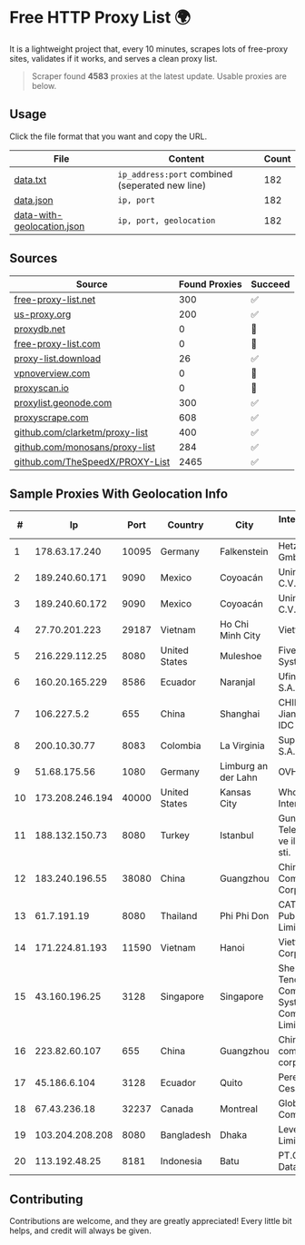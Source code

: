 
# Free HTTP Proxy List 🌍

It is a lightweight project that, every 10 minutes, scrapes lots of free-proxy sites, validates if it works, and serves a clean proxy list.


> Scraper found **4583** proxies at the latest update. Usable proxies are below.

## Usage

Click the file format that you want and copy the URL.


|File|Content|Count|
|----|-------|-----|
|[data.txt](https://raw.githubusercontent.com/themiralay/Proxy-List-World/master/data.txt)|`ip_address:port` combined (seperated new line)|182|
|[data.json](https://raw.githubusercontent.com/themiralay/Proxy-List-World/master/data.json)|`ip, port`|182|
|[data-with-geolocation.json](https://raw.githubusercontent.com/themiralay/Proxy-List-World/master/data-with-geolocation.json)|`ip, port, geolocation`|182|

## Sources

|Source|Found Proxies|Succeed|
|------|-------------|-------|
|[free-proxy-list.net](https://free-proxy-list.net)|300|✅|
|[us-proxy.org](https://www.us-proxy.org)|200|✅|
|[proxydb.net](http://proxydb.net)|0|🚫|
|[free-proxy-list.com](https://free-proxy-list.com/?page=&port=&type%5B%5D=http&type%5B%5D=https&up_time=0&search=Search)|0|🚫|
|[proxy-list.download](https://www.proxy-list.download/HTTP)|26|✅|
|[vpnoverview.com](https://vpnoverview.com/privacy/anonymous-browsing/free-proxy-servers)|0|🚫|
|[proxyscan.io](https://www.proxyscan.io)|0|🚫|
|[proxylist.geonode.com](https://proxylist.geonode.com/api/proxy-list?limit=300&page=1&sort_by=lastChecked&sort_type=desc&protocols=http,https)|300|✅|
|[proxyscrape.com](https://api.proxyscrape.com/v2/?request=displayproxies&protocol=http&timeout=10000&country=all&ssl=all&anonymity=all)|608|✅|
|[github.com/clarketm/proxy-list](https://raw.githubusercontent.com/clarketm/proxy-list/master/proxy-list-raw.txt)|400|✅|
|[github.com/monosans/proxy-list](https://raw.githubusercontent.com/monosans/proxy-list/main/proxies/http.txt)|284|✅|
|[github.com/TheSpeedX/PROXY-List](https://raw.githubusercontent.com/TheSpeedX/PROXY-List/master/http.txt)|2465|✅|


## Sample Proxies With Geolocation Info

|#|Ip|Port|Country|City|Internet Service Provider|
|-|--|----|-------|----|-------------------------|
|1|178.63.17.240|10095|Germany|Falkenstein|Hetzner Online GmbH|
|2|189.240.60.171|9090|Mexico|Coyoacán|Uninet S.A. de C.V.|
|3|189.240.60.172|9090|Mexico|Coyoacán|Uninet S.A. de C.V.|
|4|27.70.201.223|29187|Vietnam|Ho Chi Minh City|Viettel Group|
|5|216.229.112.25|8080|United States|Muleshoe|Five Area Systems, LLC|
|6|160.20.165.229|8586|Ecuador|Naranjal|Ufinet Panama S.A.|
|7|106.227.5.2|655|China|Shanghai|CHINANET Jiangx province IDC network|
|8|200.10.30.77|8083|Colombia|La Virginia|Super Redes S.A.S|
|9|51.68.175.56|1080|Germany|Limburg an der Lahn|OVH SAS|
|10|173.208.246.194|40000|United States|Kansas City|WholeSale Internet|
|11|188.132.150.73|8080|Turkey|Istanbul|Guneydogu Telekom int.bil. ve ilt. hiz. tic. ltd. sti.|
|12|183.240.196.55|38080|China|Guangzhou|China Mobile Communications Corporation|
|13|61.7.191.19|8080|Thailand|Phi Phi Don|CAT Telecom Public Company Limited|
|14|171.224.81.193|11590|Vietnam|Hanoi|Viettel Corporation|
|15|43.160.196.25|3128|Singapore|Singapore|Shenzhen Tencent Computer Systems Company Limited|
|16|223.82.60.107|655|China|Guangzhou|China Mobile communications corporation|
|17|45.186.6.104|3128|Ecuador|Quito|Perez Tito Julio Cesar|
|18|67.43.236.18|32237|Canada|Montreal|GloboTech Communications|
|19|103.204.208.208|8080|Bangladesh|Dhaka|Level3 Carrier Limited|
|20|113.192.48.25|8181|Indonesia|Batu|PT.Global Media Data Prima|



## Contributing

Contributions are welcome, and they are greatly appreciated! Every
little bit helps, and credit will always be given.

